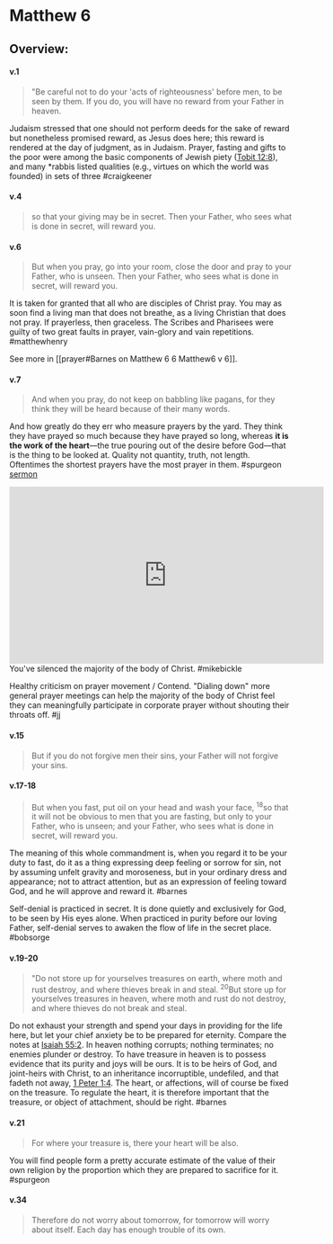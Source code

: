# Matthew 6

## Overview:



#### v.1
>"Be careful not to do your 'acts of righteousness' before men, to be seen by them. If you do, you will have no reward from your Father in heaven.

Judaism stressed that one should not perform deeds for the sake of reward but nonetheless promised reward, as Jesus does here; this reward is rendered at the day of judgment, as in Judaism. Prayer, fasting and gifts to the poor were among the basic components of Jewish piety ([Tobit 12:8](Tobit12.md#v.8)), and many \*rabbis listed qualities (e.g., virtues on which the world was founded) in sets of three
#craigkeener 

#### v.4
>so that your giving may be in secret. Then your Father, who sees what is done in secret, will reward you.

#### v.6
>But when you pray, go into your room, close the door and pray to your Father, who is unseen. Then your Father, who sees what is done in secret, will reward you.

It is taken for granted that all who are disciples of Christ pray. You may as soon find a living man that does not breathe, as a living Christian that does not pray. If prayerless, then graceless. The Scribes and Pharisees were guilty of two great faults in prayer, vain-glory and vain repetitions.
#matthewhenry 

See more in [[prayer#Barnes on Matthew 6 6 Matthew6 v 6]].

#### v.7
>And when you pray, do not keep on babbling like pagans, for they think they will be heard because of their many words.

And how greatly do they err who measure prayers by the yard. They think they have prayed so much because they have prayed so long, whereas **it is the work of the heart**—the true pouring out of the desire before God—that is the thing to be looked at. Quality not quantity, truth, not length. Oftentimes the shortest prayers have the most prayer in them.
#spurgeon [sermon](https://www.spurgeongems.org/sermon/chs3391.pdf)

<iframe width="560" height="315" src="https://www.youtube.com/embed/Mb0KcAP_FNI?start=3125" title="YouTube video player" frameborder="0" allow="accelerometer; autoplay; clipboard-write; encrypted-media; gyroscope; picture-in-picture" allowfullscreen></iframe>
You've silenced the majority of the body of Christ.
#mikebickle 

Healthy criticism on prayer movement / Contend. "Dialing down" more general prayer meetings can help the majority of the body of Christ feel they can meaningfully participate in corporate prayer without shouting their throats off.
#jj 

#### v.15
>But if you do not forgive men their sins, your Father will not forgive your sins.

#### v.17-18
>But when you fast, put oil on your head and wash your face, <sup>18</sup>so that it will not be obvious to men that you are fasting, but only to your Father, who is unseen; and your Father, who sees what is done in secret, will reward you.

The meaning of this whole commandment is, when you regard it to be your duty to fast, do it as a thing expressing deep feeling or sorrow for sin, not by assuming unfelt gravity and moroseness, but in your ordinary dress and appearance; not to attract attention, but as an expression of feeling toward God, and he will approve and reward it.
#barnes 

Self-denial is practiced in secret. It is done quietly and exclusively for God, to be seen by His eyes alone. When practiced in purity before our loving Father, self-denial serves to awaken the flow of life in the secret place.
#bobsorge 

#### v.19-20
>"Do not store up for yourselves treasures on earth, where moth and rust destroy, and where thieves break in and steal. <sup>20</sup>But store up for yourselves treasures in heaven, where moth and rust do not destroy, and where thieves do not break and steal.

Do not exhaust your strength and spend your days in providing for the life here, but let your chief anxiety be to be prepared for eternity. Compare the notes at [Isaiah 55:2](Isaiah55#v.2). In heaven nothing corrupts; nothing terminates; no enemies plunder or destroy. To have treasure in heaven is to possess evidence that its purity and joys will be ours. It is to be heirs of God, and joint-heirs with Christ, to an inheritance incorruptible, undefiled, and that fadeth not away, [1 Peter 1:4](1Peter1#v.4-5). The heart, or affections, will of course be fixed on the treasure. To regulate the heart, it is therefore important that the treasure, or object of attachment, should be right.
#barnes 

#### v.21
>For where your treasure is, there your heart will be also.

You will find people form a pretty accurate estimate of the value of their own religion by the proportion which they are prepared to sacrifice for it.
#spurgeon 

#### v.34
>Therefore do not worry about tomorrow, for tomorrow will worry about itself. Each day has enough trouble of its own.

